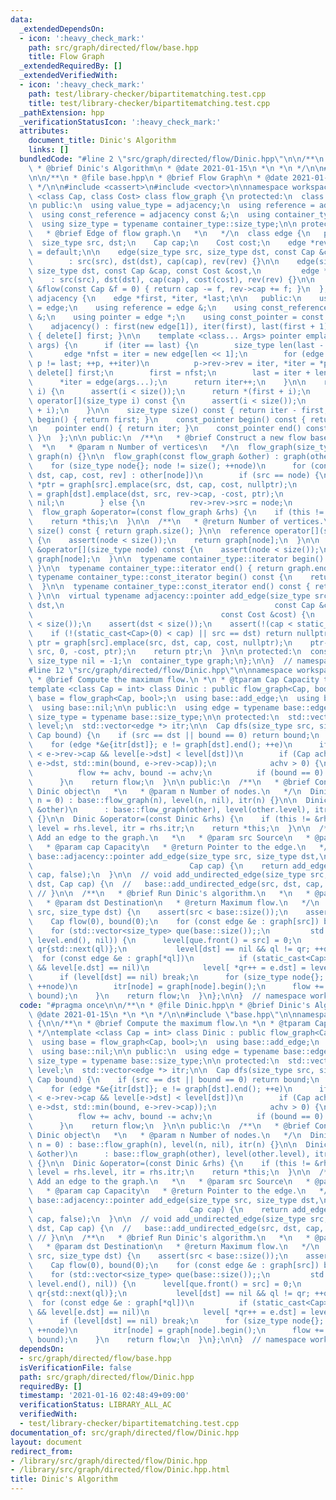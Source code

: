 ```yaml
---
data:
  _extendedDependsOn:
  - icon: ':heavy_check_mark:'
    path: src/graph/directed/flow/base.hpp
    title: Flow Graph
  _extendedRequiredBy: []
  _extendedVerifiedWith:
  - icon: ':heavy_check_mark:'
    path: test/library-checker/bipartitematching.test.cpp
    title: test/library-checker/bipartitematching.test.cpp
  _pathExtension: hpp
  _verificationStatusIcon: ':heavy_check_mark:'
  attributes:
    document_title: Dinic's Algorithm
    links: []
  bundledCode: "#line 2 \"src/graph/directed/flow/Dinic.hpp\"\n\n/**\n * @file Dinic.hpp\n\
    \ * @brief Dinic's Algorithm\n * @date 2021-01-15\n *\n *\n */\n\n#line 2 \"src/graph/directed/flow/base.hpp\"\
    \n\n/**\n * @file base.hpp\n * @brief Flow Graph\n * @date 2021-01-15\n *\n *\n\
    \ */\n\n#include <cassert>\n#include <vector>\n\nnamespace workspace {\n\ntemplate\
    \ <class Cap, class Cost> class flow_graph {\n protected:\n  class adjacency;\n\
    \n public:\n  using value_type = adjacency;\n  using reference = adjacency &;\n\
    \  using const_reference = adjacency const &;\n  using container_type = std::vector<value_type>;\n\
    \  using size_type = typename container_type::size_type;\n\n protected:\n  /**\n\
    \   * @brief Edge of flow graph.\n   *\n   */\n  class edge {\n   public:\n  \
    \  size_type src, dst;\n    Cap cap;\n    Cost cost;\n    edge *rev;\n\n    edge()\
    \ = default;\n\n    edge(size_type src, size_type dst, const Cap &cap, edge *rev)\n\
    \        : src(src), dst(dst), cap(cap), rev(rev) {}\n\n    edge(size_type src,\
    \ size_type dst, const Cap &cap, const Cost &cost,\n         edge *rev)\n    \
    \    : src(src), dst(dst), cap(cap), cost(cost), rev(rev) {}\n\n    const Cap\
    \ &flow(const Cap &f = 0) { return cap -= f, rev->cap += f; }\n  };\n\n  class\
    \ adjacency {\n    edge *first, *iter, *last;\n\n   public:\n    using value_type\
    \ = edge;\n    using reference = edge &;\n    using const_reference = edge const\
    \ &;\n    using pointer = edge *;\n    using const_pointer = const edge *;\n\n\
    \    adjacency() : first(new edge[1]), iter(first), last(first + 1) {}\n    ~adjacency()\
    \ { delete[] first; }\n\n    template <class... Args> pointer emplace(Args &&...\
    \ args) {\n      if (iter == last) {\n        size_type len(last - first);\n \
    \       edge *nfst = iter = new edge[len << 1];\n        for (edge *p{first};\
    \ p != last; ++p, ++iter)\n          p->rev->rev = iter, *iter = *p;\n       \
    \ delete[] first;\n        first = nfst;\n        last = iter + len;\n      }\n\
    \      *iter = edge(args...);\n      return iter++;\n    }\n\n    reference operator[](size_type\
    \ i) {\n      assert(i < size());\n      return *(first + i);\n    }\n\n    const_reference\
    \ operator[](size_type i) const {\n      assert(i < size());\n      return *(first\
    \ + i);\n    }\n\n    size_type size() const { return iter - first; }\n\n    pointer\
    \ begin() { return first; }\n    const_pointer begin() const { return first; }\n\
    \n    pointer end() { return iter; }\n    const_pointer end() const { return iter;\
    \ }\n  };\n\n public:\n  /**\n   * @brief Construct a new flow base object\n \
    \  *\n   * @param n Number of vertices\n   */\n  flow_graph(size_type n = 0) :\
    \ graph(n) {}\n\n  flow_graph(const flow_graph &other) : graph(other.size()) {\n\
    \    for (size_type node{}; node != size(); ++node)\n      for (const auto &[src,\
    \ dst, cap, cost, rev] : other[node])\n        if (src == node) {\n          edge\
    \ *ptr = graph[src].emplace(src, dst, cap, cost, nullptr);\n          ptr->rev\
    \ = graph[dst].emplace(dst, src, rev->cap, -cost, ptr);\n          rev->src =\
    \ nil;\n        } else {\n          rev->rev->src = node;\n        }\n  }\n\n\
    \  flow_graph &operator=(const flow_graph &rhs) {\n    if (this != &rhs) graph.swap(flow_graph(rhs).graph);\n\
    \    return *this;\n  }\n\n  /**\n   * @return Number of vertices.\n   */\n  size_type\
    \ size() const { return graph.size(); }\n\n  reference operator[](size_type node)\
    \ {\n    assert(node < size());\n    return graph[node];\n  }\n\n  const_reference\
    \ &operator[](size_type node) const {\n    assert(node < size());\n    return\
    \ graph[node];\n  }\n\n  typename container_type::iterator begin() { return graph.begin();\
    \ }\n\n  typename container_type::iterator end() { return graph.end(); }\n\n \
    \ typename container_type::const_iterator begin() const {\n    return graph.begin();\n\
    \  }\n\n  typename container_type::const_iterator end() const { return graph.end();\
    \ }\n\n  virtual typename adjacency::pointer add_edge(size_type src, size_type\
    \ dst,\n                                               const Cap &cap,\n     \
    \                                          const Cost &cost) {\n    assert(src\
    \ < size());\n    assert(dst < size());\n    assert(!(cap < static_cast<Cap>(0)));\n\
    \    if (!(static_cast<Cap>(0) < cap) || src == dst) return nullptr;\n    auto\
    \ ptr = graph[src].emplace(src, dst, cap, cost, nullptr);\n    ptr->rev = graph[dst].emplace(dst,\
    \ src, 0, -cost, ptr);\n    return ptr;\n  }\n\n protected:\n  constexpr static\
    \ size_type nil = -1;\n  container_type graph;\n};\n\n}  // namespace workspace\n\
    #line 12 \"src/graph/directed/flow/Dinic.hpp\"\n\nnamespace workspace {\n\n/**\n\
    \ * @brief Compute the maximum flow.\n *\n * @tparam Cap Capacity type\n */\n\
    template <class Cap = int> class Dinic : public flow_graph<Cap, bool> {\n  using\
    \ base = flow_graph<Cap, bool>;\n  using base::add_edge;\n  using base::graph;\n\
    \  using base::nil;\n\n public:\n  using edge = typename base::edge;\n  using\
    \ size_type = typename base::size_type;\n\n protected:\n  std::vector<size_type>\
    \ level;\n  std::vector<edge *> itr;\n\n  Cap dfs(size_type src, size_type dst,\
    \ Cap bound) {\n    if (src == dst || bound == 0) return bound;\n    Cap flow(0);\n\
    \    for (edge *&e{itr[dst]}; e != graph[dst].end(); ++e)\n      if (static_cast<Cap>(0)\
    \ < e->rev->cap && level[e->dst] < level[dst])\n        if (Cap achv = dfs(src,\
    \ e->dst, std::min(bound, e->rev->cap));\n            achv > 0) {\n          e->rev->flow(achv);\n\
    \          flow += achv, bound -= achv;\n          if (bound == 0) break;\n  \
    \      }\n    return flow;\n  }\n\n public:\n  /**\n   * @brief Construct a new\
    \ Dinic object\n   *\n   * @param n Number of nodes.\n   */\n  Dinic(size_type\
    \ n = 0) : base::flow_graph(n), level(n, nil), itr(n) {}\n\n  Dinic(const Dinic\
    \ &other)\n      : base::flow_graph(other), level(other.level), itr(other.itr)\
    \ {}\n\n  Dinic &operator=(const Dinic &rhs) {\n    if (this != &rhs) base::operator=(rhs),\
    \ level = rhs.level, itr = rhs.itr;\n    return *this;\n  }\n\n  /**\n   * @brief\
    \ Add an edge to the graph.\n   *\n   * @param src Source\n   * @param dst Destination\n\
    \   * @param cap Capacity\n   * @return Pointer to the edge.\n   */\n  typename\
    \ base::adjacency::pointer add_edge(size_type src, size_type dst,\n          \
    \                                   Cap cap) {\n    return add_edge(src, dst,\
    \ cap, false);\n  }\n\n  // void add_undirected_edge(size_type src, size_type\
    \ dst, Cap cap) {\n  //   base::add_undirected_edge(src, dst, cap, false);\n \
    \ // }\n\n  /**\n   * @brief Run Dinic's algorithm.\n   *\n   * @param src Source\n\
    \   * @param dst Destination\n   * @return Maximum flow.\n   */\n  Cap max_flow(size_type\
    \ src, size_type dst) {\n    assert(src < base::size());\n    assert(dst < base::size());\n\
    \    Cap flow(0), bound(0);\n    for (const edge &e : graph[src]) bound += e.cap;\n\
    \    for (std::vector<size_type> que(base::size());;\n         std::fill(level.begin(),\
    \ level.end(), nil)) {\n      level[que.front() = src] = 0;\n      for (auto ql{que.begin()},\
    \ qr{std::next(ql)};\n           level[dst] == nil && ql != qr; ++ql)\n      \
    \  for (const edge &e : graph[*ql])\n          if (static_cast<Cap>(0) < e.cap\
    \ && level[e.dst] == nil)\n            level[ *qr++ = e.dst] = level[*ql] + 1;\n\
    \      if (level[dst] == nil) break;\n      for (size_type node{}; node != base::size();\
    \ ++node)\n        itr[node] = graph[node].begin();\n      flow += dfs(src, dst,\
    \ bound);\n    }\n    return flow;\n  }\n};\n\n}  // namespace workspace\n"
  code: "#pragma once\n\n/**\n * @file Dinic.hpp\n * @brief Dinic's Algorithm\n *\
    \ @date 2021-01-15\n *\n *\n */\n\n#include \"base.hpp\"\n\nnamespace workspace\
    \ {\n\n/**\n * @brief Compute the maximum flow.\n *\n * @tparam Cap Capacity type\n\
    \ */\ntemplate <class Cap = int> class Dinic : public flow_graph<Cap, bool> {\n\
    \  using base = flow_graph<Cap, bool>;\n  using base::add_edge;\n  using base::graph;\n\
    \  using base::nil;\n\n public:\n  using edge = typename base::edge;\n  using\
    \ size_type = typename base::size_type;\n\n protected:\n  std::vector<size_type>\
    \ level;\n  std::vector<edge *> itr;\n\n  Cap dfs(size_type src, size_type dst,\
    \ Cap bound) {\n    if (src == dst || bound == 0) return bound;\n    Cap flow(0);\n\
    \    for (edge *&e{itr[dst]}; e != graph[dst].end(); ++e)\n      if (static_cast<Cap>(0)\
    \ < e->rev->cap && level[e->dst] < level[dst])\n        if (Cap achv = dfs(src,\
    \ e->dst, std::min(bound, e->rev->cap));\n            achv > 0) {\n          e->rev->flow(achv);\n\
    \          flow += achv, bound -= achv;\n          if (bound == 0) break;\n  \
    \      }\n    return flow;\n  }\n\n public:\n  /**\n   * @brief Construct a new\
    \ Dinic object\n   *\n   * @param n Number of nodes.\n   */\n  Dinic(size_type\
    \ n = 0) : base::flow_graph(n), level(n, nil), itr(n) {}\n\n  Dinic(const Dinic\
    \ &other)\n      : base::flow_graph(other), level(other.level), itr(other.itr)\
    \ {}\n\n  Dinic &operator=(const Dinic &rhs) {\n    if (this != &rhs) base::operator=(rhs),\
    \ level = rhs.level, itr = rhs.itr;\n    return *this;\n  }\n\n  /**\n   * @brief\
    \ Add an edge to the graph.\n   *\n   * @param src Source\n   * @param dst Destination\n\
    \   * @param cap Capacity\n   * @return Pointer to the edge.\n   */\n  typename\
    \ base::adjacency::pointer add_edge(size_type src, size_type dst,\n          \
    \                                   Cap cap) {\n    return add_edge(src, dst,\
    \ cap, false);\n  }\n\n  // void add_undirected_edge(size_type src, size_type\
    \ dst, Cap cap) {\n  //   base::add_undirected_edge(src, dst, cap, false);\n \
    \ // }\n\n  /**\n   * @brief Run Dinic's algorithm.\n   *\n   * @param src Source\n\
    \   * @param dst Destination\n   * @return Maximum flow.\n   */\n  Cap max_flow(size_type\
    \ src, size_type dst) {\n    assert(src < base::size());\n    assert(dst < base::size());\n\
    \    Cap flow(0), bound(0);\n    for (const edge &e : graph[src]) bound += e.cap;\n\
    \    for (std::vector<size_type> que(base::size());;\n         std::fill(level.begin(),\
    \ level.end(), nil)) {\n      level[que.front() = src] = 0;\n      for (auto ql{que.begin()},\
    \ qr{std::next(ql)};\n           level[dst] == nil && ql != qr; ++ql)\n      \
    \  for (const edge &e : graph[*ql])\n          if (static_cast<Cap>(0) < e.cap\
    \ && level[e.dst] == nil)\n            level[ *qr++ = e.dst] = level[*ql] + 1;\n\
    \      if (level[dst] == nil) break;\n      for (size_type node{}; node != base::size();\
    \ ++node)\n        itr[node] = graph[node].begin();\n      flow += dfs(src, dst,\
    \ bound);\n    }\n    return flow;\n  }\n};\n\n}  // namespace workspace\n"
  dependsOn:
  - src/graph/directed/flow/base.hpp
  isVerificationFile: false
  path: src/graph/directed/flow/Dinic.hpp
  requiredBy: []
  timestamp: '2021-01-16 02:48:49+09:00'
  verificationStatus: LIBRARY_ALL_AC
  verifiedWith:
  - test/library-checker/bipartitematching.test.cpp
documentation_of: src/graph/directed/flow/Dinic.hpp
layout: document
redirect_from:
- /library/src/graph/directed/flow/Dinic.hpp
- /library/src/graph/directed/flow/Dinic.hpp.html
title: Dinic's Algorithm
---
```

